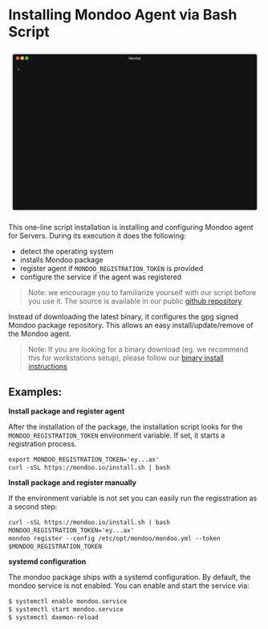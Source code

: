 # Installing Mondoo Agent via Bash Script

![Mondoo CLI Installation via Bash](../../assets/videos/mondoo-install.gif)

This one-line script installation is installing and configuring Mondoo agent for Servers. During its execution it does the following:

* detect the operating system
* installs Mondoo package
* register agent if `MONDOO_REGISTRATION_TOKEN` is provided
* configure the service if the agent was registered

> Note: we encourage you to familiarize yourself with our script before you use it.
> The source is available in our public [github repository](https://github.com/mondoolabs/mondoo/blob/master/install.sh)

Instead of downloading the latest binary, it configures the gpg signed Mondoo package repository. This allows an easy install/update/remove of the Mondoo agent.

> Note: If you are  looking for a binary download (eg. we recommend this for workstations setup), 
> please follow our [binary install instructions](./binaries)

## Examples:

**Install package and register agent**

After the installation of the package, the installation script looks for the `MONDOO_REGISTRATION_TOKEN` environment variable. If set, it starts a registration process.

```
export MONDOO_REGISTRATION_TOKEN='ey...ax'
curl -sSL https://mondoo.io/install.sh | bash
```

**Install package and register manually**

If the environment variable is not set you can easily run the regisstration as a second step:

```
curl -sSL https://mondoo.io/install.sh | bash
MONDOO_REGISTRATION_TOKEN='ey...ax'
mondoo register --config /etc/opt/mondoo/mondoo.yml --token $MONDOO_REGISTRATION_TOKEN
```

**systemd configuration**

The mondoo package ships with a systemd configuration. By default, the mondoo service is not enabled. You can enable and start the service via:

```
$ systemctl enable mondoo.service
$ systemctl start mondoo.service
$ systemctl daemon-reload
```
